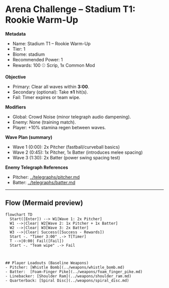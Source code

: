 # Arena Challenge – Stadium T1: Rookie Warm-Up

**Metadata**
- Name: Stadium T1 – Rookie Warm-Up
- Tier: 1
- Biome: stadium
- Recommended Power: 1
- Rewards: 100 ⚾ Scrip, 1x Common Mod

**Objective**
- Primary: Clear all waves within **3:00**.
- Secondary (optional): Take **≤1** hit(s).
- Fail: Timer expires or team wipe.

**Modifiers**
- Global: Crowd Noise (minor telegraph audio dampening).
- Enemy: None (training match).
- Player: +10% stamina regen between waves.

**Wave Plan (summary)**
- Wave 1 (0:00): 2x Pitcher (fastball/curveball basics)
- Wave 2 (0:45): 1x Pitcher, 1x Batter (introduces melee spacing)
- Wave 3 (1:30): 2x Batter (power swing spacing test)

**Enemy Telegraph References**
- Pitcher: [../telegraphs/pitcher.md](../telegraphs/pitcher.md)
- Batter:  [../telegraphs/batter.md](../telegraphs/batter.md)

---

## Flow (Mermaid preview)

```mermaid
flowchart TD
  Start([Enter]) --> W1[Wave 1: 2x Pitcher]
  W1 -->|Clear| W2[Wave 2: 1x Pitcher + 1x Batter]
  W2 -->|Clear| W3[Wave 3: 2x Batter]
  W3 -->|Clear| Success([Success - Rewards])
  Start -. "Timer 3:00" .-> T[Timer]
  T -->|0:00| Fail([Fail])
  Start -. "Team wipe" .-> Fail



## Player Loadouts (Baseline Weapons)
- Pitcher: [Whistle Bomb](../weapons/whistle_bomb.md)
- Batter:  [Foam-Finger Pike](../weapons/foam_finger_pike.md)
- Linebacker: [Shoulder Ram](../weapons/shoulder_ram.md)
- Quarterback: [Spiral Disc](../weapons/spiral_disc.md)
